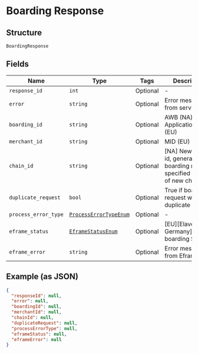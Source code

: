 
# Boarding Response

## Structure

`BoardingResponse`

## Fields

| Name | Type | Tags | Description |
|  --- | --- | --- | --- |
| `response_id` | `int` | Optional | - |
| `error` | `string` | Optional | Error message from service |
| `boarding_id` | `string` | Optional | AWB (NA) or ApplicationID/MID (EU) |
| `merchant_id` | `string` | Optional | MID (EU) |
| `chain_id` | `string` | Optional | [NA] New chain id, generated if boarding request specified creation of new chain |
| `duplicate_request` | `bool` | Optional | True if boarding request was a duplicate request |
| `process_error_type` | [`ProcessErrorTypeEnum`](../../doc/models/process-error-type-enum.md) | Optional | - |
| `eframe_status` | [`EframeStatusEnum`](../../doc/models/eframe-status-enum.md) | Optional | [EU][Elavon Germany] Eframe boarding Status |
| `eframe_error` | `string` | Optional | Error message from Eframe |

## Example (as JSON)

```json
{
  "responseId": null,
  "error": null,
  "boardingId": null,
  "merchantId": null,
  "chainId": null,
  "duplicateRequest": null,
  "processErrorType": null,
  "eframeStatus": null,
  "eframeError": null
}
```


